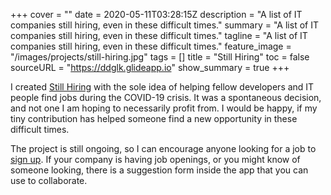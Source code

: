+++
cover = ""
date = 2020-05-11T03:28:15Z
description = "A list of IT companies still hiring, even in these difficult times."
summary = "A list of IT companies still hiring, even in these difficult times."
tagline = "A list of IT companies still hiring, even in these difficult times."
feature_image = "/images/projects/still-hiring.jpg"
tags = []
title = "Still Hiring"
toc = false
sourceURL = "https://ddglk.glideapp.io"
show_summary = true
+++

I created [Still Hiring](https://ddglk.glideapp.io) with the sole idea of helping fellow developers and IT people find jobs during the COVID-19 crisis. It was a spontaneous decision, and not one I am hoping to necessarily profit from. I would be happy, if my tiny contribution has helped someone find a new opportunity in these difficult times.

The project is still ongoing, so I can encourage anyone looking for a job to [sign up](https://ddglk.glideapp.io). If your company is having job openings, or you might know of someone looking, there is a suggestion form inside the app that you can use to collaborate.